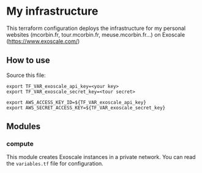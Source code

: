 # My infrastructure

This terraform configuration deploys the infrastructure for my personal websites (mcorbin.fr, tour.mcorbin.fr, meuse.mcorbin.fr...) on Exoscale (https://www.exoscale.com/)

## How to use

Source this file:

```
export TF_VAR_exoscale_api_key=<your key>
export TF_VAR_exoscale_secret_key=<tour secret>

export AWS_ACCESS_KEY_ID=${TF_VAR_exoscale_api_key}
export AWS_SECRET_ACCESS_KEY=${TF_VAR_exoscale_secret_key}
```

## Modules

### compute

This module creates Exoscale instances in a private network. You can read the `variables.tf` file for configuration.
